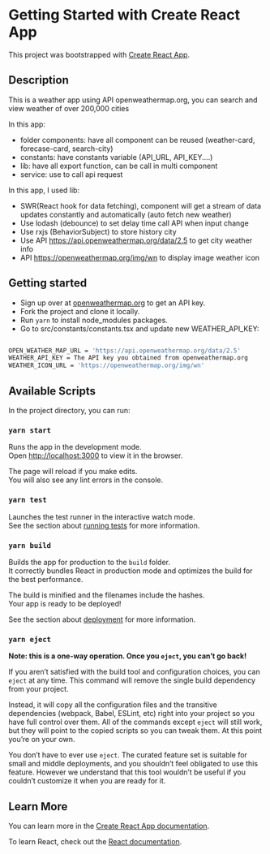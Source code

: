 # Getting Started with Create React App

This project was bootstrapped with [Create React App](https://github.com/facebook/create-react-app).

## Description

This is a weather app using API openweathermap.org, you can search and view weather of over 200,000 cities

In this app:
- folder components: have all component can be reused (weather-card, forecase-card, search-city)
- constants: have constants variable (API_URL, API_KEY....)
- lib: have all export function, can be call in multi component
- service: use to call api request


In this app, I used lib:
- SWR(React hook for data fetching), component will get a stream of data updates constantly and automatically (auto fetch new weather)
- Use lodash (debounce) to set delay time call API when input change
- Use rxjs (BehaviorSubject) to store history city
- Use API https://api.openweathermap.org/data/2.5 to get city weather info
- API https://openweathermap.org/img/wn to display image weather icon




## Getting started

- Sign up over at [openweathermap.org](https://openweathermap.org/appid) to get an API key.
- Fork the project and clone it locally.
- Run `yarn` to install node_modules packages.
- Go to src/constants/constants.tsx and update new WEATHER_API_KEY:
```sh

OPEN_WEATHER_MAP_URL = 'https://api.openweathermap.org/data/2.5'
WEATHER_API_KEY = The API key you obtained from openweathermap.org
WEATHER_ICON_URL = 'https://openweathermap.org/img/wn'
```


## Available Scripts

In the project directory, you can run:


### `yarn start`

Runs the app in the development mode.\
Open [http://localhost:3000](http://localhost:3000) to view it in the browser.

The page will reload if you make edits.\
You will also see any lint errors in the console.

### `yarn test`

Launches the test runner in the interactive watch mode.\
See the section about [running tests](https://facebook.github.io/create-react-app/docs/running-tests) for more information.

### `yarn build`

Builds the app for production to the `build` folder.\
It correctly bundles React in production mode and optimizes the build for the best performance.

The build is minified and the filenames include the hashes.\
Your app is ready to be deployed!

See the section about [deployment](https://facebook.github.io/create-react-app/docs/deployment) for more information.

### `yarn eject`

**Note: this is a one-way operation. Once you `eject`, you can’t go back!**

If you aren’t satisfied with the build tool and configuration choices, you can `eject` at any time. This command will remove the single build dependency from your project.

Instead, it will copy all the configuration files and the transitive dependencies (webpack, Babel, ESLint, etc) right into your project so you have full control over them. All of the commands except `eject` will still work, but they will point to the copied scripts so you can tweak them. At this point you’re on your own.

You don’t have to ever use `eject`. The curated feature set is suitable for small and middle deployments, and you shouldn’t feel obligated to use this feature. However we understand that this tool wouldn’t be useful if you couldn’t customize it when you are ready for it.

## Learn More

You can learn more in the [Create React App documentation](https://facebook.github.io/create-react-app/docs/getting-started).

To learn React, check out the [React documentation](https://reactjs.org/).
